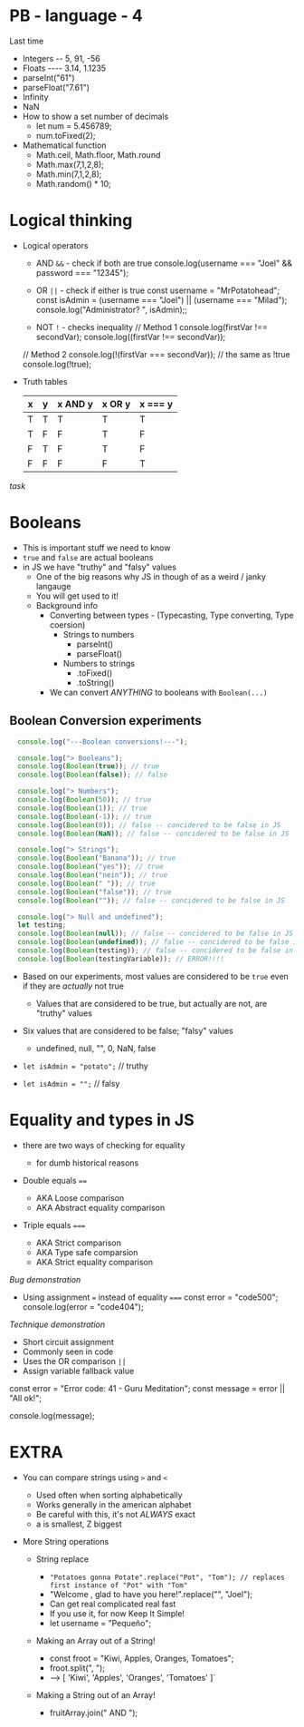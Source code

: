 # PB - language - 4

Last time
  - Integers -- 5, 91, -56
  - Floats ---- 3.14, 1.1235
  - parseInt("61")
  - parseFloat("7.61")
  - Infinity
  - NaN
  - How to show a set number of decimals
    - let num = 5.456789;
    - num.toFixed(2);
  - Mathematical function
    - Math.ceil, Math.floor, Math.round
    - Math.max(7,1,2,8);
    - Math.min(7,1,2,8);
    - Math.random() * 10;

# Logical thinking

- Logical operators
  - AND `&&` - check if both are true
  console.log(username === "Joel" && password === "12345");

  - OR `||` - check if either is true
  const username = "MrPotatohead";
  const isAdmin = (username === "Joel") || (username === "Milad");
  console.log("Administrator? ", isAdmin);;

  - NOT `!` - checks inequality
  // Method 1
  console.log(firstVar !== secondVar);
  console.log((firstVar !== secondVar));

  // Method 2
  console.log(!(firstVar === secondVar)); // the same as !true
  console.log(!true);

- Truth tables

  | x | y | x AND y | x OR y | x === y |
  | - | - | ------- | ------ | ------- |
  | T | T | T       | T      | T       |
  | T | F | F       | T      | F       |
  | F | T | F       | T      | F       |
  | F | F | F       | F      | T       |

*task*

# Booleans

- This is important stuff we need to know
- `true` and `false` are actual booleans
- in JS we have "truthy" and "falsy" values
  - One of the big reasons why JS in though of as a weird / janky langauge
  - You will get used to it!
  - Background info
    - Converting between types - (Typecasting, Type converting, Type coersion)
      - Strings to numbers
        - parseInt()
        - parseFloat()
      - Numbers to strings
        - .toFixed()
        - .toString()
    - We can convert _ANYTHING_ to booleans with `Boolean(...)`

## Boolean Conversion experiments

```javascript
  console.log("---Boolean conversions!---");

  console.log("> Booleans");
  console.log(Boolean(true)); // true
  console.log(Boolean(false)); // false

  console.log("> Numbers");
  console.log(Boolean(50)); // true
  console.log(Boolean(1)); // true
  console.log(Boolean(-1)); // true
  console.log(Boolean(0)); // false -- concidered to be false in JS
  console.log(Boolean(NaN)); // false -- concidered to be false in JS

  console.log("> Strings");
  console.log(Boolean("Banana")); // true
  console.log(Boolean("yes")); // true
  console.log(Boolean("nein")); // true
  console.log(Boolean(" ")); // true
  console.log(Boolean("false")); // true
  console.log(Boolean("")); // false -- concidered to be false in JS

  console.log("> Null and undefined");
  let testing;
  console.log(Boolean(null)); // false -- concidered to be false in JS
  console.log(Boolean(undefined)); // false -- concidered to be false in JS
  console.log(Boolean(testing)); // false -- concidered to be false in JS
  console.log(Boolean(testingVariable)); // ERROR!!!!
```

- Based on our experiments, most values are considered to be `true` even if they are _actually_ not true
  - Values that are considered to be true, but actually are not, are "truthy" values

- Six values that are considered to be false; "falsy" values
  - undefined, null, "", 0, NaN, false

- `let isAdmin = "potato";` // truthy
- `let isAdmin = "";` // falsy


# Equality and types in JS

- there are two ways of checking for equality
  - for dumb historical reasons

- Double equals `==`
  - AKA Loose comparison
  - AKA Abstract equality comparison

- Triple equals `===`
  - AKA Strict comparison
  - AKA Type safe comparsion
  - AKA Strict equality comparison

*Bug demonstration*
  - Using assignment `=` instead of equality `===`
    const error = "code500";
    console.log(error = "code404");

*Technique demonstration*
  - Short circuit assignment
  - Commonly seen in code
  - Uses the OR comparison `||`
  - Assign variable fallback value

  const error = "Error code: 41 - Guru Meditation";
  const message = error || "All ok!";

  console.log(message);






# EXTRA

- You can compare strings using `>` and `<`
  - Used often when sorting alphabetically
  - Works generally in the american alphabet
  - Be careful with this, it's not _ALWAYS_ exact
  - a is smallest, Z biggest

- More String operations
  - String replace
    - `"Potatoes gonna Potate".replace("Pot", "Tom"); // replaces first instance of "Pot" with "Tom"`
    - "Welcome <NewUsername>, glad to have you here!".replace("<NewUsername>", "Joel");
    - Can get real complicated real fast
    - If you use it, for now Keep It Simple!
    - let username = "Pequeño";
  
  - Making an Array out of a String!
    - const froot = "Kiwi, Apples, Oranges, Tomatoes";
    - froot.split(", ");
    - --> [ 'Kiwi', 'Apples', 'Oranges', 'Tomatoes' ]`

  - Making a String out of an Array!
    - fruitArray.join(" AND ");
